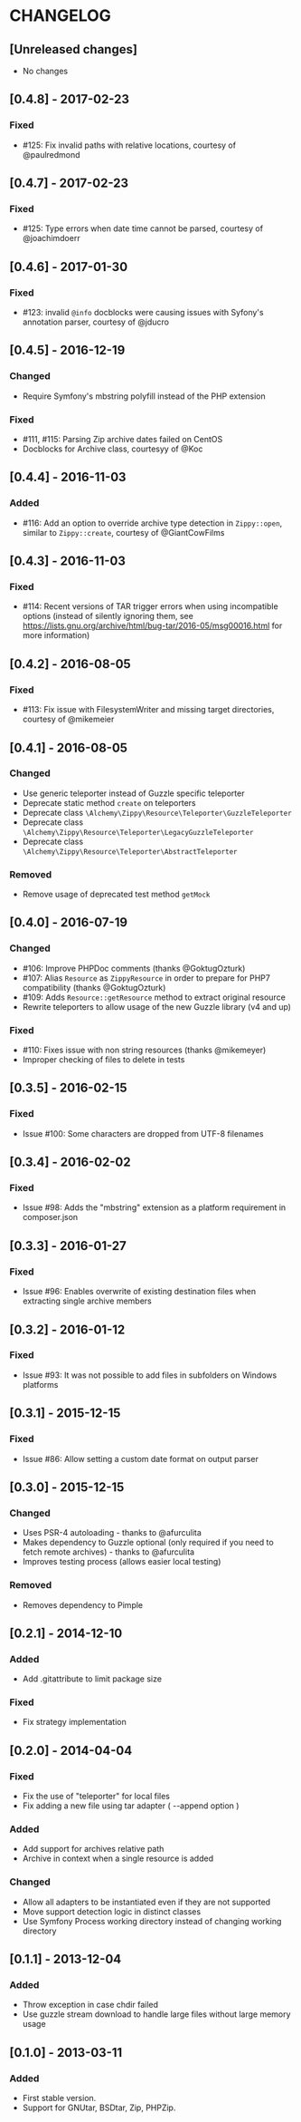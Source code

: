 # CHANGELOG

## [Unreleased changes]
- No changes

## [0.4.8] - 2017-02-23
### Fixed
- #125: Fix invalid paths with relative locations, courtesy of @paulredmond

## [0.4.7] - 2017-02-23
### Fixed
- #125: Type errors when date time cannot be parsed, courtesy of @joachimdoerr

## [0.4.6] - 2017-01-30
### Fixed
- #123: invalid `@info` docblocks were causing issues with Syfony's annotation parser, courtesy of @jducro

## [0.4.5] - 2016-12-19
### Changed
- Require Symfony's mbstring polyfill instead of the PHP extension

### Fixed
- #111, #115: Parsing Zip archive dates failed on CentOS
- Docblocks for Archive class, courtesyy of @Koc 

## [0.4.4] - 2016-11-03
### Added
- #116: Add an option to override archive type detection in `Zippy::open`, similar to `Zippy::create`, courtesy of @GiantCowFilms

## [0.4.3] - 2016-11-03
### Fixed
- #114: Recent versions of TAR trigger errors when using incompatible options (instead of silently ignoring them, see https://lists.gnu.org/archive/html/bug-tar/2016-05/msg00016.html for more information)

## [0.4.2] - 2016-08-05
### Fixed
- #113: Fix issue with FilesystemWriter and missing target directories, courtesy of @mikemeier

## [0.4.1] - 2016-08-05
### Changed
- Use generic teleporter instead of Guzzle specific teleporter
- Deprecate static method `create` on teleporters
- Deprecate class `\Alchemy\Zippy\Resource\Teleporter\GuzzleTeleporter`
- Deprecate class `\Alchemy\Zippy\Resource\Teleporter\LegacyGuzzleTeleporter`
- Deprecate class `\Alchemy\Zippy\Resource\Teleporter\AbstractTeleporter`

### Removed 
- Remove usage of deprecated test method `getMock`

## [0.4.0] - 2016-07-19
### Changed
- #106: Improve PHPDoc comments (thanks @GoktugOzturk)
- #107: Alias `Resource` as `ZippyResource` in order to prepare for PHP7 compatibility (thanks @GoktugOzturk)
- #109: Adds `Resource::getResource` method to extract original resource
- Rewrite teleporters to allow usage of the new Guzzle library (v4 and up)

### Fixed
- #110: Fixes issue with non string resources (thanks @mikemeyer)
- Improper checking of files to delete in tests

## [0.3.5] - 2016-02-15
### Fixed
- Issue #100: Some characters are dropped from UTF-8 filenames

## [0.3.4] - 2016-02-02
### Fixed
- Issue #98: Adds the "mbstring" extension as a platform requirement in composer.json

## [0.3.3] - 2016-01-27
### Fixed
- Issue #96: Enables overwrite of existing destination files when extracting single archive members

## [0.3.2] - 2016-01-12
### Fixed
- Issue #93: It was not possible to add files in subfolders on Windows platforms

## [0.3.1] - 2015-12-15
### Fixed
- Issue #86: Allow setting a custom date format on output parser

## [0.3.0] - 2015-12-15
### Changed
- Uses PSR-4 autoloading - thanks to @afurculita
- Makes dependency to Guzzle optional (only required if you need to fetch remote archives) - thanks to @afurculita
- Improves testing process (allows easier local testing)

### Removed
- Removes dependency to Pimple

## [0.2.1] - 2014-12-10
### Added
- Add .gitattribute to limit package size

### Fixed
- Fix strategy implementation

## [0.2.0] - 2014-04-04
### Fixed
- Fix the use of "teleporter" for local files
- Fix adding a new file using tar adapter ( --append option )

### Added
- Add support for archives relative path
- Archive in context when a single resource is added

### Changed
- Allow all adapters to be instantiated even if they are not supported
- Move support detection logic in distinct classes
- Use Symfony Process working directory instead of changing working directory

## [0.1.1] - 2013-12-04
### Added
- Throw exception in case chdir failed
- Use guzzle stream download to handle large files without large memory usage

## [0.1.0] - 2013-03-11
### Added
- First stable version.
- Support for GNUtar, BSDtar, Zip, PHPZip.
